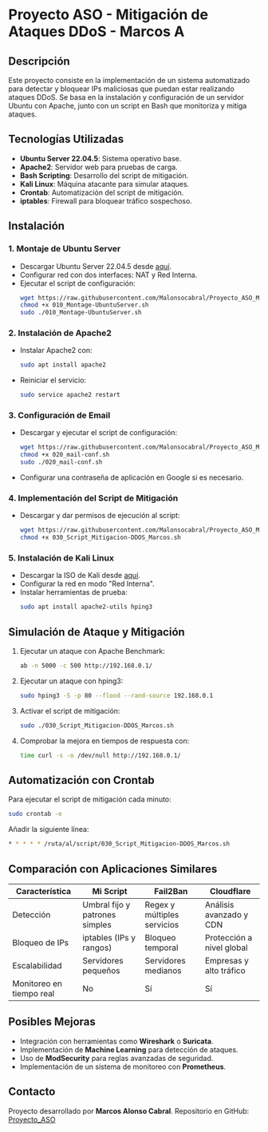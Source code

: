 
# Proyecto ASO - Mitigación de Ataques DDoS - Marcos A

## Descripción
Este proyecto consiste en la implementación de un sistema automatizado para detectar y bloquear IPs maliciosas que puedan estar realizando ataques DDoS. Se basa en la instalación y configuración de un servidor Ubuntu con Apache, junto con un script en Bash que monitoriza y mitiga ataques.

## Tecnologías Utilizadas
- **Ubuntu Server 22.04.5**: Sistema operativo base.
- **Apache2**: Servidor web para pruebas de carga.
- **Bash Scripting**: Desarrollo del script de mitigación.
- **Kali Linux**: Máquina atacante para simular ataques.
- **Crontab**: Automatización del script de mitigación.
- **iptables**: Firewall para bloquear tráfico sospechoso.

## Instalación
### 1. Montaje de Ubuntu Server
- Descargar Ubuntu Server 22.04.5 desde [aquí](https://ubuntu.com/download/server).
- Configurar red con dos interfaces: NAT y Red Interna.
- Ejecutar el script de configuración:
  ```bash
  wget https://raw.githubusercontent.com/Malonsocabral/Proyecto_ASO_Marcos/main/010_Montage-UbuntuServer.sh
  chmod +x 010_Montage-UbuntuServer.sh
  sudo ./010_Montage-UbuntuServer.sh
  ```

### 2. Instalación de Apache2
- Instalar Apache2 con:
  ```bash
  sudo apt install apache2
  ```
- Reiniciar el servicio:
  ```bash
  sudo service apache2 restart
  ```

### 3. Configuración de Email
- Descargar y ejecutar el script de configuración:
  ```bash
  wget https://raw.githubusercontent.com/Malonsocabral/Proyecto_ASO_Marcos/main/020_mail-conf.sh
  chmod +x 020_mail-conf.sh
  sudo ./020_mail-conf.sh
  ```
- Configurar una contraseña de aplicación en Google si es necesario.

### 4. Implementación del Script de Mitigación
- Descargar y dar permisos de ejecución al script:
  ```bash
  wget https://raw.githubusercontent.com/Malonsocabral/Proyecto_ASO_Marcos/main/030_Script_Mitigacion-DDOS_Marcos.sh
  chmod +x 030_Script_Mitigacion-DDOS_Marcos.sh
  ```

### 5. Instalación de Kali Linux
- Descargar la ISO de Kali desde [aquí](https://www.kali.org/get-kali/#kali-virtual-machines).
- Configurar la red en modo "Red Interna".
- Instalar herramientas de prueba:
  ```bash
  sudo apt install apache2-utils hping3
  ```

## Simulación de Ataque y Mitigación
1. Ejecutar un ataque con Apache Benchmark:
   ```bash
   ab -n 5000 -c 500 http://192.168.0.1/
   ```
2. Ejecutar un ataque con hping3:
   ```bash
   sudo hping3 -S -p 80 --flood --rand-source 192.168.0.1
   ```
3. Activar el script de mitigación:
   ```bash
   sudo ./030_Script_Mitigacion-DDOS_Marcos.sh
   ```
4. Comprobar la mejora en tiempos de respuesta con:
   ```bash
   time curl -s -o /dev/null http://192.168.0.1/
   ```

## Automatización con Crontab
Para ejecutar el script de mitigación cada minuto:
```bash
sudo crontab -e
```
Añadir la siguiente línea:
```bash
* * * * * /ruta/al/script/030_Script_Mitigacion-DDOS_Marcos.sh
```

## Comparación con Aplicaciones Similares
| Característica       | Mi Script | Fail2Ban | Cloudflare |
|----------------------|----------|----------|------------|
| Detección           | Umbral fijo y patrones simples | Regex y múltiples servicios | Análisis avanzado y CDN |
| Bloqueo de IPs      | iptables (IPs y rangos) | Bloqueo temporal | Protección a nivel global |
| Escalabilidad       | Servidores pequeños | Servidores medianos | Empresas y alto tráfico |
| Monitoreo en tiempo real | No | Sí | Sí |

## Posibles Mejoras
- Integración con herramientas como **Wireshark** o **Suricata**.
- Implementación de **Machine Learning** para detección de ataques.
- Uso de **ModSecurity** para reglas avanzadas de seguridad.
- Implementación de un sistema de monitoreo con **Prometheus**.

## Contacto
Proyecto desarrollado por **Marcos Alonso Cabral**.
Repositorio en GitHub: [Proyecto_ASO](https://github.com/Malonsocabral/Proyecto_ASO_Marcos)
